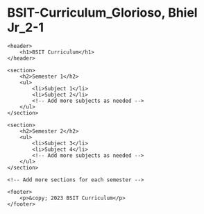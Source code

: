 # BSIT-Curriculum_Glorioso, Bhiel Jr_2-1
<!DOCTYPE html>
<html lang="en">
<head>
    <meta charset="UTF-8">
    <meta name="viewport" content="width=device-width, initial-scale=1.0">
    <title>BSIT Curriculum</title>
</head>
<body>

    <header>
        <h1>BSIT Curriculum</h1>
    </header>

    <section>
        <h2>Semester 1</h2>
        <ul>
            <li>Subject 1</li>
            <li>Subject 2</li>
            <!-- Add more subjects as needed -->
        </ul>
    </section>

    <section>
        <h2>Semester 2</h2>
        <ul>
            <li>Subject 3</li>
            <li>Subject 4</li>
            <!-- Add more subjects as needed -->
        </ul>
    </section>

    <!-- Add more sections for each semester -->

    <footer>
        <p>&copy; 2023 BSIT Curriculum</p>
    </footer>

</body>
</html>

